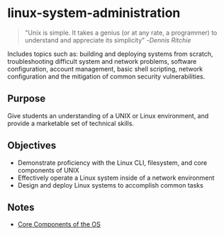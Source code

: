 # linux-system-administration

> "Unix is simple. It takes a genius (or at any rate, a programmer) to understand and appreciate its simplicity"  -*Dennis Ritchie*

Includes topics such as: building and deploying systems from scratch, troubleshooting difficult system and network problems, software configuration, account management, basic shell scripting, network configuration and the mitigation of common security vulnerabilities.

## Purpose

Give students an understanding of a UNIX or Linux environment, and provide a marketable set of technical skills.

## Objectives

- Demonstrate proficiency with the Linux CLI, filesystem, and core components of UNIX
- Effectively operate a Linux system inside of a network environment
- Design and deploy Linux systems to accomplish common tasks

## Notes

- [Core Components of the OS](https://github.com/mikebrownie/linux-system-administration/blob/main/notes/core-components.md)
